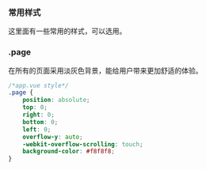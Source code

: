 ### 常用样式

这里面有一些常用的样式，可以选用。

### .page
在所有的页面采用淡灰色背景，能给用户带来更加舒适的体验。
```css
/*app.vue style*/
.page {
    position: absolute;
    top: 0;
    right: 0;
    bottom: 0;
    left: 0;
    overflow-y: auto;
    -webkit-overflow-scrolling: touch;
    background-color: #f8f8f8;
}
```

